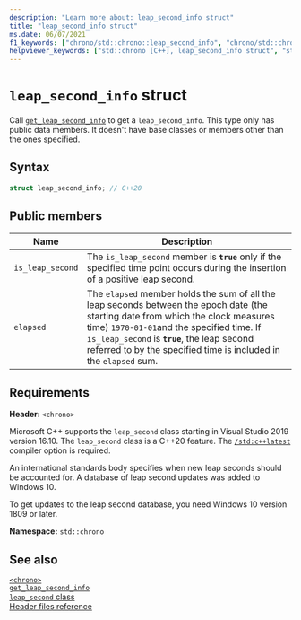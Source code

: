 ```yaml
---
description: "Learn more about: leap_second_info struct"
title: "leap_second_info struct"
ms.date: 06/07/2021
f1_keywords: ["chrono/std::chrono::leap_second_info", "chrono/std::chrono::leap_second_info::is_leap_second", "chrono/std::chrono::leap_second_info::elapsed"]
helpviewer_keywords: ["std::chrono [C++], leap_second_info struct", "std::chrono::leap_second_info::date function", "std::chrono::leap_second_info::value function"]
---
```

# `leap_second_info` struct

Call [`get_leap_second_info`](./chrono-functions.md#std-chrono-get-leap-second-info) to get a `leap_second_info`. This type only has public data members. It doesn't have base classes or members other than the ones specified.

## Syntax

```cpp
struct leap_second_info; // C++20
```

## Public members

| Name | Description |
|--|--|
| `is_leap_second` | The `is_leap_second` member is **`true`** only if the specified time point occurs during the insertion of a positive leap second. |
| `elapsed` | The `elapsed` member holds the sum of all the leap seconds between the epoch date (the starting date from which the clock measures time) `1970-01-01`and the specified time. If `is_leap_second` is **`true`**, the leap second referred to by the specified time is included in the `elapsed` sum. |

## Requirements

**Header:** `<chrono>`

Microsoft C++ supports the `leap_second` class starting in Visual Studio 2019 version 16.10. The `leap_second` class is a C++20 feature. The [`/std:c++latest`](../build/reference/std-specify-language-standard-version.md) compiler option is required.

An international standards body specifies when new leap seconds should be accounted for. A database of leap second updates was added to Windows 10.

To get updates to the leap second database, you need Windows 10 version 1809 or later.

**Namespace:** `std::chrono`

## See also

[`<chrono>`](./chrono.md)\
[`get_leap_second_info`](./chrono-functions.md#std-chrono-get-leap-second-info)\
[`leap_second` class](./leap-second-class.md)\
[Header files reference](./cpp-standard-library-header-files.md)
